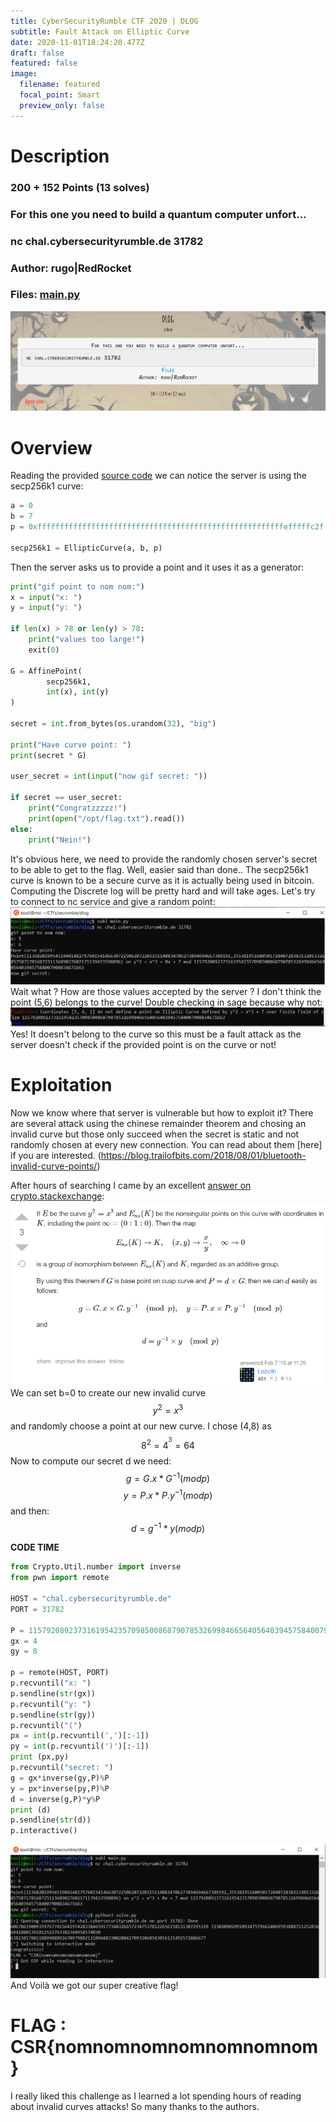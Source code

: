 ```yaml
---
title: CyberSecurityRumble CTF 2020 | DLOG
subtitle: Fault Attack on Elliptic Curve
date: 2020-11-01T18:24:20.477Z
draft: false
featured: false
image:
  filename: featured
  focal_point: Smart
  preview_only: false
---
```

# Description
### 200 + 152 Points (13 solves)
### For this one you need to build a quantum computer unfort...
### nc chal.cybersecurityrumble.de 31782
### Author: rugo|RedRocket
### Files: [main.py](main.py)

![](one.PNG)

# Overview

Reading the provided [source code](main.py) we can notice the server is using the secp256k1 curve:

```python
a = 0
b = 7
p = 0xfffffffffffffffffffffffffffffffffffffffffffffffffffffffefffffc2f

secp256k1 = EllipticCurve(a, b, p)
```

Then the server asks us to provide a point and it uses it as a generator:

```python
print("gif point to nom nom:")
x = input("x: ")
y = input("y: ")

if len(x) > 78 or len(y) > 78:
    print("values too large!")
    exit(0)

G = AffinePoint(
        secp256k1,
        int(x), int(y)
)

secret = int.from_bytes(os.urandom(32), "big")

print("Have curve point: ")
print(secret * G)

user_secret = int(input("now gif secret: "))

if secret == user_secret:
    print("Congratzzzzz!")
    print(open("/opt/flag.txt").read())
else:
    print("Nein!")
```

It's obvious here, we need to provide the randomly chosen server's secret to be able to get to the flag. Well, easier said than done.. The secp256k1 curve is known to be a secure curve as it is actually being used in bitcoin. Computing the Discrete log will be pretty hard and will take ages. Let's try to connect to nc service and give a random point:
![](two.PNG)
Wait what ? How are those values accepted by the server ? I don't think the point (5,6) belongs to the curve! Double checking in sage because why not:
![](three.PNG)
Yes! It doesn't belong to the curve so this must be a fault attack as the server doesn't check if the provided point is on the curve or not!

# Exploitation

Now we know where that server is vulnerable but how to exploit it? There are several attack using the chinese remainder theorem and chosing an invalid curve but those only succeed when the secret is static and not randomly chosen at every new connection. You can read about them [here] if you are interested. (https://blog.trailofbits.com/2018/08/01/bluetooth-invalid-curve-points/)

After hours of searching I came by an excellent [answer on crypto.stackexchange](https://crypto.stackexchange.com/questions/61302/how-to-solve-this-ecdlp/67120#67120):
![](four.PNG)
We can set b=0 to create our new invalid curve $$y^2=x^3$$ and randomly choose a point at our new curve. I chose (4,8) as 
$$8^2=4^^3=64$$
Now to compute our secret d we need:
$$g=G.x*G^{-1} (mod p)$$
$$y=P.x*P.y^{-1} (mod p)$$
and then:
$$d=g^{-1}*y (mod p)$$

**CODE TIME**
```python
from Crypto.Util.number import inverse
from pwn import remote

HOST = "chal.cybersecurityrumble.de"
PORT = 31782

P = 115792089237316195423570985008687907853269984665640564039457584007908834671663
gx = 4
gy = 8

p = remote(HOST, PORT)
p.recvuntil("x: ")
p.sendline(str(gx))
p.recvuntil("y: ")
p.sendline(str(gy))
p.recvuntil("(")
px = int(p.recvuntil(',')[:-1])
py = int(p.recvuntil(')')[:-1])
print (px,py)
p.recvuntil("secret: ")
g = gx*inverse(gy,P)%P
y = px*inverse(py,P)%P
d = inverse(g,P)*y%P
print (d)
p.sendline(str(d))
p.interactive()
```

![](five.PNG)
And Voilà we got our super creative flag!

# FLAG : CSR{nomnomnomnomnomnomnom}

I really liked this challenge as I learned a lot spending hours of reading about invalid curves attacks! So many thanks to the authors.

